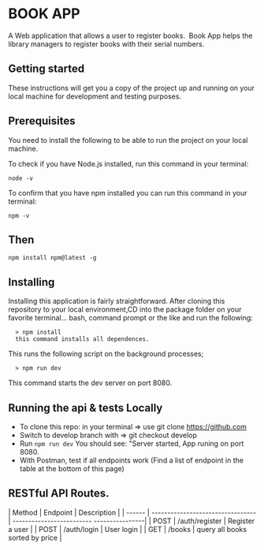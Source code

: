# BOOK APP

A Web application that allows a user to register books. ​ Book App helps the library managers to register books with their serial numbers.

## Getting started

These instructions will get you a copy of the project up and running on your local machine for development and testing purposes.

## Prerequisites

You need to install the following to be able to run the project on your local machine.

To check if you have Node.js installed, run this command in your terminal:

`node -v`

To confirm that you have npm installed you can run this command in your terminal:

`npm -v`

## Then

`npm install npm@latest -g`

## Installing

Installing this application is fairly straightforward. After cloning this repository to your local environment,CD into the package folder on your favorite terminal... bash, command prompt or the like and run the following:

      > npm install
      this command installs all dependences.

This runs the following script on the background processes;

      > npm run dev

This command starts the dev server on port 8080.

## Running the api & tests Locally

- To clone this repo: in your terminal => use git clone https://github.com
- Switch to develop branch with => git checkout develop
- Run `npm run dev` You should see: "Server started, App runing on port 8080.
- With Postman, test if all endpoints work (Find a list of endpoint in the table at the bottom of this page)

## RESTful API Routes.

| Method | Endpoint                          | Description                               |
| ------ | --------------------------------- | ------------------------- ----------------|
| POST   | /auth/register                    | Register a user                           |
| POST   | /auth/login                       | User login                                |
| GET    | /books                            | query all books sorted by price           |